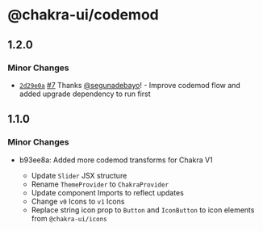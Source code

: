 # @chakra-ui/codemod

## 1.2.0

### Minor Changes

- [`2d29e0a`](https://github.com/chakra-ui/chakra-codemod/commit/2d29e0a20a3c806093e1be81afb56841a577d7a0) [#7](https://github.com/chakra-ui/chakra-codemod/pull/7) Thanks [@segunadebayo](https://github.com/segunadebayo)! - Improve codemod flow and added upgrade dependency to run first

## 1.1.0

### Minor Changes

- b93ee8a: Added more codemod transforms for Chakra V1

  - Update `Slider` JSX structure
  - Rename `ThemeProvider` to `ChakraProvider`
  - Update component Imports to reflect updates
  - Change `v0` Icons to `v1` Icons
  - Replace string icon prop to `Button` and `IconButton` to icon elements from `@chakra-ui/icons`
